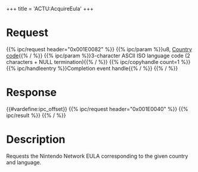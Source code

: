 +++
title = 'ACTU:AcquireEula'
+++

# Request

{{% ipc/request header="0x001E0082" %}}
{{% ipc/param %}}u8, [Country code](Config_Savegame#countryinfo "wikilink"){{% / %}}
{{% ipc/param %}}3-character ASCII ISO language code (2 characters + NULL termination){{% / %}}
{{% ipc/copyhandle count=1 %}}
{{% ipc/handleentry %}}Completion event handle{{% / %}}
{{% / %}}

# Response

{{#vardefine:ipc_offset}}
{{% ipc/request header="0x001E0040" %}}
{{% ipc/result %}}
{{% / %}}

# Description

Requests the Nintendo Network EULA corresponding to the given country and language.
